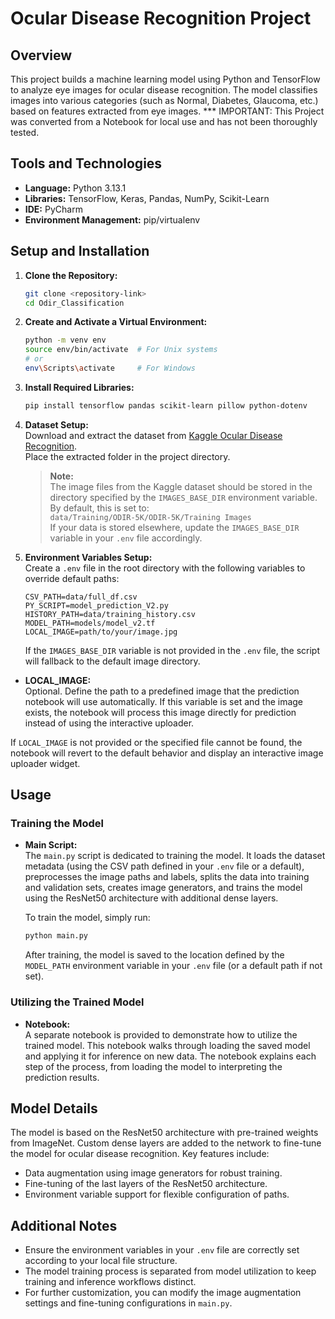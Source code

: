 # Ocular Disease Recognition Project

## Overview
This project builds a machine learning model using Python and TensorFlow to analyze eye images for ocular disease recognition. The model classifies images into various categories (such as Normal, Diabetes, Glaucoma, etc.) based on features extracted from eye images.
*** IMPORTANT: This Project was converted from a Notebook for local use and has not been thoroughly tested.

## Tools and Technologies
- **Language:** Python 3.13.1
- **Libraries:** TensorFlow, Keras, Pandas, NumPy, Scikit-Learn
- **IDE:** PyCharm
- **Environment Management:** pip/virtualenv

## Setup and Installation

1. **Clone the Repository:**  
   ```bash
   git clone <repository-link>
   cd Odir_Classification
   ```

2. **Create and Activate a Virtual Environment:**  
   ```bash
   python -m venv env
   source env/bin/activate  # For Unix systems
   # or
   env\Scripts\activate     # For Windows
   ```

3. **Install Required Libraries:**  
   ```bash
   pip install tensorflow pandas scikit-learn pillow python-dotenv
   ```

4. **Dataset Setup:**  
   Download and extract the dataset from [Kaggle Ocular Disease Recognition](https://www.kaggle.com/...).  
   Place the extracted folder in the project directory.

   > **Note:**  
   > The image files from the Kaggle dataset should be stored in the directory specified by the `IMAGES_BASE_DIR` environment variable.  
   > By default, this is set to:  
   > `data/Training/ODIR-5K/ODIR-5K/Training Images`  
   > If your data is stored elsewhere, update the `IMAGES_BASE_DIR` variable in your `.env` file accordingly.
   
5. **Environment Variables Setup:**  
   Create a `.env` file in the root directory with the following variables to override default paths:
   ```dotenv
   CSV_PATH=data/full_df.csv
   PY_SCRIPT=model_prediction_V2.py
   HISTORY_PATH=data/training_history.csv
   MODEL_PATH=models/model_v2.tf
   LOCAL_IMAGE=path/to/your/image.jpg
   ```
   If the `IMAGES_BASE_DIR` variable is not provided in the `.env` file, the script will fallback to the default image directory.
- **LOCAL_IMAGE:**  
  Optional. Define the path to a predefined image that the prediction notebook will use automatically. If this variable is set and the image exists, the notebook will process this image directly for prediction instead of using the interactive uploader.

If `LOCAL_IMAGE` is not provided or the specified file cannot be found, the notebook will revert to the default behavior and display an interactive image uploader widget.

## Usage

### Training the Model
- **Main Script:**  
  The `main.py` script is dedicated to training the model. It loads the dataset metadata (using the CSV path defined in your `.env` file or a default), preprocesses the image paths and labels, splits the data into training and validation sets, creates image generators, and trains the model using the ResNet50 architecture with additional dense layers.

  To train the model, simply run:
  ```bash
  python main.py
  ```
  After training, the model is saved to the location defined by the `MODEL_PATH` environment variable in your `.env` file (or a default path if not set).

### Utilizing the Trained Model
- **Notebook:**  
  A separate notebook is provided to demonstrate how to utilize the trained model. This notebook walks through loading the saved model and applying it for inference on new data. The notebook explains each step of the process, from loading the model to interpreting the prediction results.

## Model Details
The model is based on the ResNet50 architecture with pre-trained weights from ImageNet. Custom dense layers are added to the network to fine-tune the model for ocular disease recognition. Key features include:
- Data augmentation using image generators for robust training.
- Fine-tuning of the last layers of the ResNet50 architecture.
- Environment variable support for flexible configuration of paths.

## Additional Notes
- Ensure the environment variables in your `.env` file are correctly set according to your local file structure.
- The model training process is separated from model utilization to keep training and inference workflows distinct.
- For further customization, you can modify the image augmentation settings and fine-tuning configurations in `main.py`.
